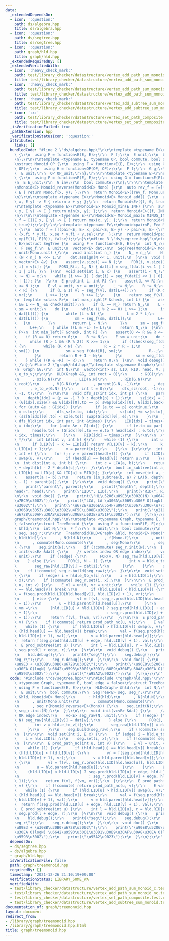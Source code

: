 ```yaml
---
data:
  _extendedDependsOn:
  - icon: ':question:'
    path: ds/algebra.hpp
    title: ds/algebra.hpp
  - icon: ':question:'
    path: ds/segtree.hpp
    title: ds/segtree.hpp
  - icon: ':question:'
    path: graph/hld.hpp
    title: graph/hld.hpp
  _extendedRequiredBy: []
  _extendedVerifiedWith:
  - icon: ':heavy_check_mark:'
    path: test/library_checker/datastructure/vertex_add_path_sum_monoid_c.test.cpp
    title: test/library_checker/datastructure/vertex_add_path_sum_monoid_c.test.cpp
  - icon: ':heavy_check_mark:'
    path: test/library_checker/datastructure/vertex_add_path_sum_monoid_nc.test.cpp
    title: test/library_checker/datastructure/vertex_add_path_sum_monoid_nc.test.cpp
  - icon: ':heavy_check_mark:'
    path: test/library_checker/datastructure/vertex_add_subtree_sum_monoid.test.cpp
    title: test/library_checker/datastructure/vertex_add_subtree_sum_monoid.test.cpp
  - icon: ':x:'
    path: test/library_checker/datastructure/vertex_set_path_composite.test.cpp
    title: test/library_checker/datastructure/vertex_set_path_composite.test.cpp
  _isVerificationFailed: true
  _pathExtension: hpp
  _verificationStatusIcon: ':question:'
  attributes:
    links: []
  bundledCode: "#line 2 \"ds/algebra.hpp\"\n\r\ntemplate <typename E>\r\nstruct Monoid\
    \ {\r\n  using F = function<E(E, E)>;\r\n  F f;\r\n  E unit;\r\n  bool commute;\r\
    \n};\r\n\r\ntemplate <typename E, typename OP, bool commute, bool OP_commute>\r\
    \nstruct Monoid_OP {\r\n  using F = function<E(E, E)>;\r\n  using G = function<E(E,\
    \ OP)>;\r\n  using H = function<OP(OP, OP)>;\r\n  F f;\r\n  G g;\r\n  H h;\r\n\
    \  E unit;\r\n  OP OP_unit;\r\n};\r\n\r\ntemplate <typename E>\r\nstruct Group\
    \ {\r\n  using F = function<E(E, E)>;\r\n  using G = function<E(E)>;\r\n  F f;\r\
    \n  E E_unit;\r\n  G inv;\r\n  bool commute;\r\n};\r\n\r\ntemplate <typename E>\r\
    \nMonoid<E> Monoid_reverse(Monoid<E> Mono) {\r\n  auto rev_f = [=](E x, E y) ->\
    \ E { return Mono.f(x, y); };\r\n  return Monoid<E>({rev_f, Mono.unit, Mono.commute});\r\
    \n}\r\n\r\ntemplate <typename E>\r\nMonoid<E> Monoid_add() {\r\n  auto f = [](E\
    \ x, E y) -> E { return x + y; };\r\n  return Monoid<E>({f, 0, true});\r\n}\r\n\
    \r\ntemplate <typename E>\r\nMonoid<E> Monoid_min(E INF) {\r\n  auto f = [](E\
    \ x, E y) -> E { return min(x, y); };\r\n  return Monoid<E>({f, INF, true});\r\
    \n}\r\n\r\ntemplate <typename E>\r\nMonoid<E> Monoid_max(E MINUS_INF) {\r\n  auto\
    \ f = [](E x, E y) -> E { return max(x, y); };\r\n  return Monoid<E>({f, MINUS_INF,\
    \ true});\r\n}\r\n\r\ntemplate <typename E>\r\nMonoid<pair<E, E>> Monoid_affine()\
    \ {\r\n  auto f = [](pair<E, E> x, pair<E, E> y) -> pair<E, E> {\r\n    return\
    \ {x.fi * y.fi, x.se * y.fi + y.se};\r\n  };\r\n  return Monoid<pair<E, E>>({f,\
    \ mp(E(1), E(0)), false});\r\n}\r\n#line 3 \"ds/segtree.hpp\"\n\ntemplate <typename\
    \ E>\nstruct SegTree {\n  using F = function<E(E, E)>;\n  int N_;\n  int N;\n\
    \  F seg_f;\n  E unit;\n  vector<E> dat;\n\n  SegTree(Monoid<E> Mono) : seg_f(Mono.f),\
    \ unit(Mono.unit) {}\n\n  void init(int n_) {\n    N_ = n_;\n    N = 1;\n    while\
    \ (N < n_) N <<= 1;\n    dat.assign(N << 1, unit);\n  }\n\n  void build(const\
    \ vector<E> &v) {\n    assert(v.size() == N_);\n    FOR(i, v.size()) { dat[N +\
    \ i] = v[i]; }\n    FOR3_R(i, 1, N) { dat[i] = seg_f(dat[i << 1 | 0], dat[i <<\
    \ 1 | 1]); }\n  }\n\n  void set(int i, E x) {\n    assert(i < N_);\n    dat[i\
    \ += N] = x;\n    while (i >>= 1) { dat[i] = seg_f(dat[i << 1 | 0], dat[i << 1\
    \ | 1]); }\n  }\n\n  E prod(int L, int R) {\n    assert(L <= R);\n    assert(R\
    \ <= N_);\n    E vl = unit, vr = unit;\n    L += N;\n    R += N;\n    while (L\
    \ < R) {\n      if (L & 1) vl = seg_f(vl, dat[L++]);\n      if (R & 1) vr = seg_f(dat[--R],\
    \ vr);\n      L >>= 1;\n      R >>= 1;\n    }\n    return seg_f(vl, vr);\n  }\n\
    \n  template <class F>\n  int max_right(F &check, int L) {\n    assert(0 <= L\
    \ && L <= N_ && check(unit));\n    if (L == N_) return N_;\n    L += N;\n    E\
    \ sm = unit;\n    do {\n      while (L % 2 == 0) L >>= 1;\n      if (!check(seg_f(sm,\
    \ dat[L]))) {\n        while (L < N) {\n          L = 2 * L;\n          if (check(seg_f(sm,\
    \ dat[L]))) {\n            sm = seg_f(sm, dat[L]);\n            L++;\n       \
    \   }\n        }\n        return L - N;\n      }\n      sm = seg_f(sm, dat[L]);\n\
    \      L++;\n    } while ((L & -L) != L);\n    return N_;\n  }\n\n  template <class\
    \ F>\n  int min_left(F &check, int R) {\n    assert(0 <= R && R <= N_ && check(unit));\n\
    \    if (R == 0) return 0;\n    R += N;\n    E sm = unit;\n    do {\n      --R;\n\
    \      while (R > 1 && (R % 2)) R >>= 1;\n      if (!check(seg_f(dat[R], sm)))\
    \ {\n        while (R < N) {\n          R = 2 * R + 1;\n          if (check(seg_f(dat[R],\
    \ sm))) {\n            sm = seg_f(dat[R], sm);\n            R--;\n          }\n\
    \        }\n        return R + 1 - N;\n      }\n      sm = seg_f(dat[R], sm);\n\
    \    } while ((R & -R) != R);\n    return 0;\n  }\n\n  void debug() { print(dat);\
    \ }\n};\n#line 2 \"graph/hld.hpp\"\ntemplate <typename Graph>\r\nstruct HLD {\r\
    \n  Graph &G;\r\n  int N;\r\n  vector<int> sz, LID, RID, head, V, parent, depth,\
    \ e_to_v;\r\n\r\n  HLD(Graph &G, int root = 0)\r\n      : G(G)\r\n      , N(G.N)\r\
    \n      , sz(G.N)\r\n      , LID(G.N)\r\n      , RID(G.N)\r\n      , head(G.N,\
    \ root)\r\n      , V(G.N)\r\n      , parent(G.N, -1)\r\n      , depth(G.N)\r\n\
    \      , e_to_v(G.N) {\r\n    int t = 0;\r\n    dfs_sz(root, -1);\r\n    dfs_hld(root,\
    \ -1, t);\r\n  }\r\n\r\n  void dfs_sz(int idx, int p) {\r\n    parent[idx] = p;\r\
    \n    depth[idx] = (p == -1 ? 0 : depth[p] + 1);\r\n    sz[idx] = 1;\r\n    if\
    \ (G[idx].size() && G[idx][0].to == p) swap(G[idx][0], G[idx].back());\r\n   \
    \ for (auto &e : G[idx]) {\r\n      if (e.to == p) continue;\r\n      e_to_v[e.id]\
    \ = e.to;\r\n      dfs_sz(e.to, idx);\r\n      sz[idx] += sz[e.to];\r\n      if\
    \ (sz[G[idx][0].to] < sz[e.to]) swap(G[idx][0], e);\r\n    }\r\n  }\r\n\r\n  void\
    \ dfs_hld(int idx, int par, int &times) {\r\n    LID[idx] = times++;\r\n    V[LID[idx]]\
    \ = idx;\r\n    for (auto &e : G[idx]) {\r\n      if (e.to == par) continue;\r\
    \n      head[e.to] = (G[idx][0].to == e.to ? head[idx] : e.to);\r\n      dfs_hld(e.to,\
    \ idx, times);\r\n    }\r\n    RID[idx] = times;\r\n  }\r\n\r\n  /* k: 0-indexed\
    \ */\r\n  int LA(int v, int k) {\r\n    while (1) {\r\n      int u = head[v];\r\
    \n      if (LID[v] - k >= LID[u]) return V[LID[v] - k];\r\n      k -= LID[v] -\
    \ LID[u] + 1;\r\n      v = parent[u];\r\n    }\r\n  }\r\n\r\n  int LCA(int u,\
    \ int v) {\r\n    for (;; v = parent[head[v]]) {\r\n      if (LID[u] > LID[v])\
    \ swap(u, v);\r\n      if (head[u] == head[v]) return u;\r\n    }\r\n  }\r\n\r\
    \n  int dist(int a, int b) {\r\n    int c = LCA(a, b);\r\n    return depth[a]\
    \ + depth[b] - 2 * depth[c];\r\n  }\r\n\r\n  bool in_subtree(int a, int b) { return\
    \ LID[b] <= LID[a] && LID[a] < RID[b]; }\r\n\r\n  int move(int a, int b) {\r\n\
    \    assert(a != b);\r\n    return (in_subtree(b, a) ? LA(b, depth[b] - depth[a]\
    \ - 1) : parent[a]);\r\n  }\r\n\r\n  void debug() {\r\n    print(\"V\", V);\r\n\
    \    print(\"parent\", parent);\r\n    print(\"depth\", depth);\r\n    print(\"\
    head\", head);\r\n    print(\"LID\", LID);\r\n    print(\"RID\", RID);\r\n  }\r\
    \n\r\n  void doc() {\r\n    print(\"HL\u5206\u89E3\u3002O(N) \u6642\u9593\u69CB\
    \u7BC9\u3002\");\r\n    print(\"LCA, LA \u306A\u3069\u306F O(logN) \u6642\u9593\
    \u3002\");\r\n    print(\"\u6728\u306E\u554F\u984C\u3067\u306F\u771F\u3063\u5148\
    \u306B\u3053\u308C\u3092\u4F5C\u308B\u3002\");\r\n    print(\"\u2192 \u6728DP\u3084\
    \u6728\u30AF\u30A8\u30EA\u306B\u6D3E\u751F\u3002\");\r\n  }\r\n};\r\n#line 3 \"\
    graph/treemonoid.hpp\"\n\r\ntemplate <typename Graph, typename E, bool edge =\
    \ false>\r\nstruct TreeMonoid {\r\n  using F = function<E(E, E)>;\r\n  HLD<Graph>\
    \ &hld;\r\n  int N;\r\n  F f;\r\n  E unit;\r\n  bool commute;\r\n  SegTree<E>\
    \ seg, seg_r;\r\n\r\n  TreeMonoid(HLD<Graph> &hld, Monoid<E> Mono)\r\n      :\
    \ hld(hld)\r\n      , N(hld.N)\r\n      , f(Mono.f)\r\n      , unit(Mono.unit)\r\
    \n      , commute(Mono.commute)\r\n      , seg(Mono)\r\n      , seg_r(Monoid_reverse<E>(Mono))\
    \ {\r\n    seg.init(N);\r\n    if (!commute) seg_r.init(N);\r\n  };\r\n\r\n  void\
    \ init(vc<E> &dat) {\r\n    // vertex index OR edge index\r\n    vc<E> seg_raw(N,\
    \ unit);\r\n    if (!edge) {\r\n      FOR(v, N) seg_raw[hld.LID[v]] = dat[v];\r\
    \n    } else {\r\n      FOR(i, N - 1) {\r\n        int v = hld.e_to_v[i];\r\n\
    \        seg_raw[hld.LID[v]] = dat[i];\r\n      }\r\n    }\r\n    seg.build(seg_raw);\r\
    \n    if (!commute) seg_r.build(seg_raw);\r\n  }\r\n\r\n  void set(int i, E x)\
    \ {\r\n    if (edge) i = hld.e_to_v[i];\r\n    i = hld.LID[i];\r\n    seg.set(i,\
    \ x);\r\n    if (!commute) seg_r.set(i, x);\r\n  }\r\n\r\n  E prod_path_nc(int\
    \ u, int v) {\r\n    E vl = unit, vr = unit;\r\n    while (1) {\r\n      if (hld.head[u]\
    \ == hld.head[v]) break;\r\n      if (hld.LID[u] < hld.LID[v]) {\r\n        vr\
    \ = f(seg.prod(hld.LID[hld.head[v]], hld.LID[v] + 1), vr);\r\n        v = hld.parent[hld.head[v]];\r\
    \n      } else {\r\n        vl = f(vl, seg_r.prod(hld.LID[hld.head[u]], hld.LID[u]\
    \ + 1));\r\n        u = hld.parent[hld.head[u]];\r\n      }\r\n    }\r\n    E\
    \ vm =\r\n      (hld.LID[u] < hld.LID[v] ? seg.prod(hld.LID[u] + edge, hld.LID[v]\
    \ + 1)\r\n                               : seg_r.prod(hld.LID[v] + edge, hld.LID[u]\
    \ + 1));\r\n    return f(vl, f(vm, vr));\r\n  }\r\n\r\n  E prod_path(int u, int\
    \ v) {\r\n    if (!commute) return prod_path_nc(u, v);\r\n    E val = unit;\r\n\
    \    while (1) {\r\n      if (hld.LID[u] > hld.LID[v]) swap(u, v);\r\n      if\
    \ (hld.head[u] == hld.head[v]) break;\r\n      val = f(seg.prod(hld.LID[hld.head[v]],\
    \ hld.LID[v] + 1), val);\r\n      v = hld.parent[hld.head[v]];\r\n    }\r\n  \
    \  return f(seg.prod(hld.LID[u] + edge, hld.LID[v] + 1), val);\r\n  }\r\n\r\n\
    \  E prod_subtree(int u) {\r\n    int l = hld.LID[u], r = hld.RID[u];\r\n    return\
    \ seg.prod(l + edge, r);\r\n  }\r\n\r\n  void debug() {\r\n    print(\"hld\");\r\
    \n    hld.debug();\r\n    print(\"seg\");\r\n    seg.debug();\r\n    print(\"\
    seg_r\");\r\n    seg_r.debug();\r\n  }\r\n\r\n  void doc() {\r\n    print(\"HL\u5206\
    \u89E3 + \u30BB\u30B0\u6728\u3002\");\r\n    print(\"\u90E8\u5206\u6728\u30AF\u30A8\
    \u30EA O(logN) \u6642\u9593\u3001\u30D1\u30B9\u30AF\u30A8\u30EA O(log^2N) \u6642\
    \u9593\u3002\");\r\n    print(\"\u95A2\u9023\");\r\n  }\r\n};\r\n"
  code: "#include \"ds/segtree.hpp\"\r\n#include \"graph/hld.hpp\"\r\n\r\ntemplate\
    \ <typename Graph, typename E, bool edge = false>\r\nstruct TreeMonoid {\r\n \
    \ using F = function<E(E, E)>;\r\n  HLD<Graph> &hld;\r\n  int N;\r\n  F f;\r\n\
    \  E unit;\r\n  bool commute;\r\n  SegTree<E> seg, seg_r;\r\n\r\n  TreeMonoid(HLD<Graph>\
    \ &hld, Monoid<E> Mono)\r\n      : hld(hld)\r\n      , N(hld.N)\r\n      , f(Mono.f)\r\
    \n      , unit(Mono.unit)\r\n      , commute(Mono.commute)\r\n      , seg(Mono)\r\
    \n      , seg_r(Monoid_reverse<E>(Mono)) {\r\n    seg.init(N);\r\n    if (!commute)\
    \ seg_r.init(N);\r\n  };\r\n\r\n  void init(vc<E> &dat) {\r\n    // vertex index\
    \ OR edge index\r\n    vc<E> seg_raw(N, unit);\r\n    if (!edge) {\r\n      FOR(v,\
    \ N) seg_raw[hld.LID[v]] = dat[v];\r\n    } else {\r\n      FOR(i, N - 1) {\r\n\
    \        int v = hld.e_to_v[i];\r\n        seg_raw[hld.LID[v]] = dat[i];\r\n \
    \     }\r\n    }\r\n    seg.build(seg_raw);\r\n    if (!commute) seg_r.build(seg_raw);\r\
    \n  }\r\n\r\n  void set(int i, E x) {\r\n    if (edge) i = hld.e_to_v[i];\r\n\
    \    i = hld.LID[i];\r\n    seg.set(i, x);\r\n    if (!commute) seg_r.set(i, x);\r\
    \n  }\r\n\r\n  E prod_path_nc(int u, int v) {\r\n    E vl = unit, vr = unit;\r\
    \n    while (1) {\r\n      if (hld.head[u] == hld.head[v]) break;\r\n      if\
    \ (hld.LID[u] < hld.LID[v]) {\r\n        vr = f(seg.prod(hld.LID[hld.head[v]],\
    \ hld.LID[v] + 1), vr);\r\n        v = hld.parent[hld.head[v]];\r\n      } else\
    \ {\r\n        vl = f(vl, seg_r.prod(hld.LID[hld.head[u]], hld.LID[u] + 1));\r\
    \n        u = hld.parent[hld.head[u]];\r\n      }\r\n    }\r\n    E vm =\r\n \
    \     (hld.LID[u] < hld.LID[v] ? seg.prod(hld.LID[u] + edge, hld.LID[v] + 1)\r\
    \n                               : seg_r.prod(hld.LID[v] + edge, hld.LID[u] +\
    \ 1));\r\n    return f(vl, f(vm, vr));\r\n  }\r\n\r\n  E prod_path(int u, int\
    \ v) {\r\n    if (!commute) return prod_path_nc(u, v);\r\n    E val = unit;\r\n\
    \    while (1) {\r\n      if (hld.LID[u] > hld.LID[v]) swap(u, v);\r\n      if\
    \ (hld.head[u] == hld.head[v]) break;\r\n      val = f(seg.prod(hld.LID[hld.head[v]],\
    \ hld.LID[v] + 1), val);\r\n      v = hld.parent[hld.head[v]];\r\n    }\r\n  \
    \  return f(seg.prod(hld.LID[u] + edge, hld.LID[v] + 1), val);\r\n  }\r\n\r\n\
    \  E prod_subtree(int u) {\r\n    int l = hld.LID[u], r = hld.RID[u];\r\n    return\
    \ seg.prod(l + edge, r);\r\n  }\r\n\r\n  void debug() {\r\n    print(\"hld\");\r\
    \n    hld.debug();\r\n    print(\"seg\");\r\n    seg.debug();\r\n    print(\"\
    seg_r\");\r\n    seg_r.debug();\r\n  }\r\n\r\n  void doc() {\r\n    print(\"HL\u5206\
    \u89E3 + \u30BB\u30B0\u6728\u3002\");\r\n    print(\"\u90E8\u5206\u6728\u30AF\u30A8\
    \u30EA O(logN) \u6642\u9593\u3001\u30D1\u30B9\u30AF\u30A8\u30EA O(log^2N) \u6642\
    \u9593\u3002\");\r\n    print(\"\u95A2\u9023\");\r\n  }\r\n};\r\n"
  dependsOn:
  - ds/segtree.hpp
  - ds/algebra.hpp
  - graph/hld.hpp
  isVerificationFile: false
  path: graph/treemonoid.hpp
  requiredBy: []
  timestamp: '2021-12-26 21:10:19+09:00'
  verificationStatus: LIBRARY_SOME_WA
  verifiedWith:
  - test/library_checker/datastructure/vertex_add_path_sum_monoid_c.test.cpp
  - test/library_checker/datastructure/vertex_add_path_sum_monoid_nc.test.cpp
  - test/library_checker/datastructure/vertex_set_path_composite.test.cpp
  - test/library_checker/datastructure/vertex_add_subtree_sum_monoid.test.cpp
documentation_of: graph/treemonoid.hpp
layout: document
redirect_from:
- /library/graph/treemonoid.hpp
- /library/graph/treemonoid.hpp.html
title: graph/treemonoid.hpp
---
```

